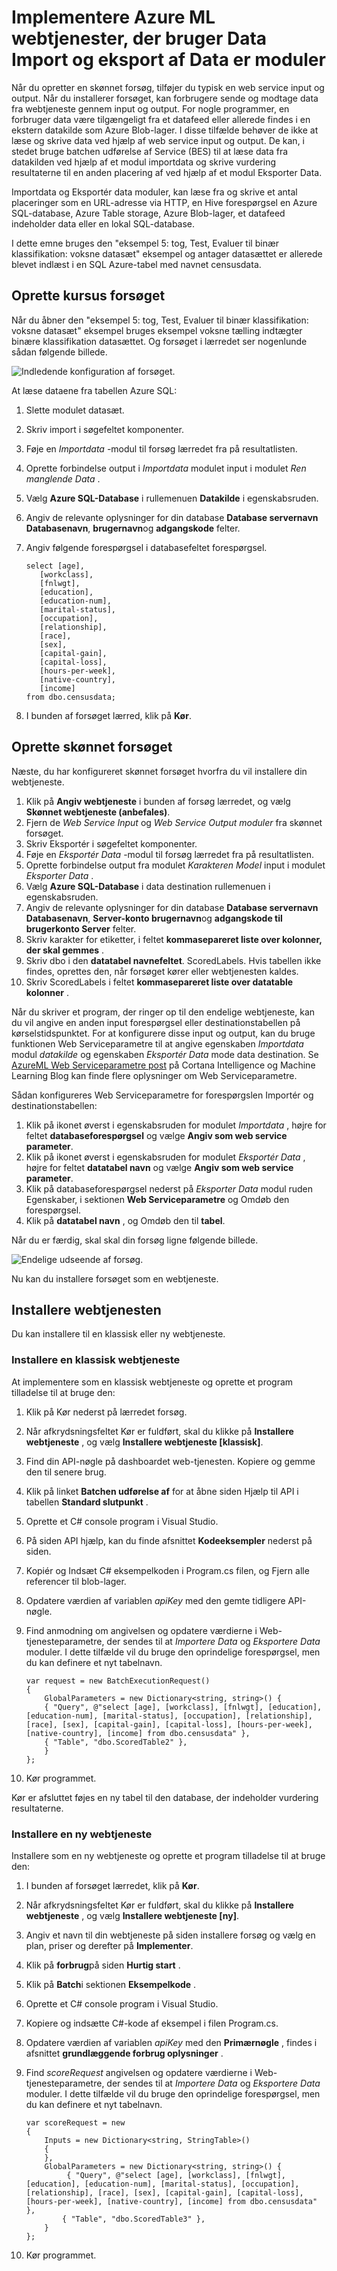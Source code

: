 <properties
    pageTitle="Implementere Azure ML webtjenester, der bruger Data Import og eksport af Data er moduler | Microsoft Azure"
    description="Lær, hvordan du bruger modulet importdata og eksportere Data til at sende og modtage data fra en webtjeneste."
    services="machine-learning"
    documentationCenter=""
    authors="vDonGlover"
    manager="raymondlaghaeian"
    editor=""/>

<tags
    ms.service="machine-learning"
    ms.workload="data-services"
    ms.tgt_pltfrm="na"
    ms.devlang="na"
    ms.topic="article"
    ms.date="08/12/2016"
    ms.author="v-donglo"/>



# <a name="deploying-azure-ml-web-services-that-use-data-import-and-data-export-modules"></a>Implementere Azure ML webtjenester, der bruger Data Import og eksport af Data er moduler 

Når du opretter en skønnet forsøg, tilføjer du typisk en web service input og output. Når du installerer forsøget, kan forbrugere sende og modtage data fra webtjeneste gennem input og output. For nogle programmer, en forbruger data være tilgængeligt fra et datafeed eller allerede findes i en ekstern datakilde som Azure Blob-lager. I disse tilfælde behøver de ikke at læse og skrive data ved hjælp af web service input og output. De kan, i stedet bruge batchen udførelse af Service (BES) til at læse data fra datakilden ved hjælp af et modul importdata og skrive vurdering resultaterne til en anden placering af ved hjælp af et modul Eksporter Data.

Importdata og Eksportér data moduler, kan læse fra og skrive et antal placeringer som en URL-adresse via HTTP, en Hive forespørgsel en Azure SQL-database, Azure Table storage, Azure Blob-lager, et datafeed indeholder data eller en lokal SQL-database.

I dette emne bruges den "eksempel 5: tog, Test, Evaluer til binær klassifikation: voksne datasæt" eksempel og antager datasættet er allerede blevet indlæst i en SQL Azure-tabel med navnet censusdata.

## <a name="create-the-training-experiment"></a>Oprette kursus forsøget 
 
Når du åbner den "eksempel 5: tog, Test, Evaluer til binær klassifikation: voksne datasæt" eksempel bruges eksempel voksne tælling indtægter binære klassifikation datasættet. Og forsøget i lærredet ser nogenlunde sådan følgende billede.

![Indledende konfiguration af forsøget.](./media/machine-learning-web-services-that-use-import-export-modules/initial-look-of-experiment.png)
  

At læse dataene fra tabellen Azure SQL:

1.  Slette modulet datasæt.
2.  Skriv import i søgefeltet komponenter.
3.  Føje en *Importdata* -modul til forsøg lærredet fra på resultatlisten.
4.  Oprette forbindelse output i *Importdata* modulet input i modulet *Ren manglende Data* .
5.  Vælg **Azure SQL-Database** i rullemenuen **Datakilde** i egenskabsruden.
6.  Angiv de relevante oplysninger for din database **Database servernavn** **Databasenavn**, **brugernavn**og **adgangskode** felter.
7.  Angiv følgende forespørgsel i databasefeltet forespørgsel.

        select [age],
           [workclass],
           [fnlwgt],
           [education],
           [education-num],
           [marital-status],
           [occupation],
           [relationship],
           [race],
           [sex],
           [capital-gain],
           [capital-loss],
           [hours-per-week],
           [native-country],
           [income]
        from dbo.censusdata;

8.  I bunden af forsøget lærred, klik på **Kør**.

## <a name="create-the-predictive-experiment"></a>Oprette skønnet forsøget

Næste, du har konfigureret skønnet forsøget hvorfra du vil installere din webtjeneste.

1.  Klik på **Angiv webtjeneste** i bunden af forsøg lærredet, og vælg **Skønnet webtjeneste (anbefales)**.
2.  Fjern de *Web Service Input* og *Web Service Output moduler* fra skønnet forsøget. 
3.  Skriv Eksportér i søgefeltet komponenter.
4.  Føje en *Eksportér Data* -modul til forsøg lærredet fra på resultatlisten.
5.  Oprette forbindelse output fra modulet *Karakteren Model* input i modulet *Eksporter Data* . 
6.  Vælg **Azure SQL-Database** i data destination rullemenuen i egenskabsruden.
7.  Angiv de relevante oplysninger for din database **Database servernavn** **Databasenavn**, **Server-konto brugernavn**og **adgangskode til brugerkonto Server** felter.
8.  Skriv karakter for etiketter, i feltet **kommasepareret liste over kolonner, der skal gemmes** .
9.  Skriv dbo i den **datatabel navnefeltet**. ScoredLabels. Hvis tabellen ikke findes, oprettes den, når forsøget kører eller webtjenesten kaldes.
10. Skriv ScoredLabels i feltet **kommasepareret liste over datatable kolonner** .

Når du skriver et program, der ringer op til den endelige webtjeneste, kan du vil angive en anden input forespørgsel eller destinationstabellen på kørselstidspunktet. For at konfigurere disse input og output, kan du bruge funktionen Web Serviceparametre til at angive egenskaben *Importdata* modul *datakilde* og egenskaben *Eksportér Data* mode data destination.  Se [AzureML Web Serviceparametre post](https://blogs.technet.microsoft.com/machinelearning/2014/11/25/azureml-web-service-parameters/) på Cortana Intelligence og Machine Learning Blog kan finde flere oplysninger om Web Serviceparametre.

Sådan konfigureres Web Serviceparametre for forespørgslen Importér og destinationstabellen:

1.  Klik på ikonet øverst i egenskabsruden for modulet *Importdata* , højre for feltet **databaseforespørgsel** og vælge **Angiv som web service parameter**.
2.  Klik på ikonet øverst i egenskabsruden for modulet *Eksportér Data* , højre for feltet **datatabel navn** og vælge **Angiv som web service parameter**.
3.  Klik på databaseforespørgsel nederst på *Eksporter Data* modul ruden Egenskaber, i sektionen **Web Serviceparametre** og Omdøb den forespørgsel.
4.  Klik på **datatabel navn** , og Omdøb den til **tabel**.

Når du er færdig, skal skal din forsøg ligne følgende billede.
 
![Endelige udseende af forsøg.](./media/machine-learning-web-services-that-use-import-export-modules/experiment-with-import-data-added.png)

Nu kan du installere forsøget som en webtjeneste.

## <a name="deploy-the-web-service"></a>Installere webtjenesten 
Du kan installere til en klassisk eller ny webtjeneste.

### <a name="deploy-a-classic-web-service"></a>Installere en klassisk webtjeneste

At implementere som en klassisk webtjeneste og oprette et program tilladelse til at bruge den:

1.  Klik på Kør nederst på lærredet forsøg.
2.  Når afkrydsningsfeltet Kør er fuldført, skal du klikke på **Installere webtjeneste** , og vælg **Installere webtjeneste [klassisk]**.
3.  Find din API-nøgle på dashboardet web-tjenesten. Kopiere og gemme den til senere brug.
4.  Klik på linket **Batchen udførelse af** for at åbne siden Hjælp til API i tabellen **Standard slutpunkt** .
5.  Oprette et C# console program i Visual Studio.
6.  På siden API hjælp, kan du finde afsnittet **Kodeeksempler** nederst på siden.
7.  Kopiér og Indsæt C# eksempelkoden i Program.cs filen, og Fjern alle referencer til blob-lager.
8.  Opdatere værdien af variablen *apiKey* med den gemte tidligere API-nøgle.
9.  Find anmodning om angivelsen og opdatere værdierne i Web-tjenesteparametre, der sendes til at *Importere Data* og *Eksportere Data* moduler. I dette tilfælde vil du bruge den oprindelige forespørgsel, men du kan definere et nyt tabelnavn.

        var request = new BatchExecutionRequest() 
        {   
            GlobalParameters = new Dictionary<string, string>() {
            { "Query", @"select [age], [workclass], [fnlwgt], [education], [education-num], [marital-status], [occupation], [relationship], [race], [sex], [capital-gain], [capital-loss], [hours-per-week], [native-country], [income] from dbo.censusdata" },
            { "Table", "dbo.ScoredTable2" },
            }
        };

10. Kør programmet. 

Kør er afsluttet føjes en ny tabel til den database, der indeholder vurdering resultaterne.

### <a name="deploy-a-new-web-service"></a>Installere en ny webtjeneste

Installere som en ny webtjeneste og oprette et program tilladelse til at bruge den:

1.  I bunden af forsøget lærredet, klik på **Kør**.
2.  Når afkrydsningsfeltet Kør er fuldført, skal du klikke på **Installere webtjeneste** , og vælg **Installere webtjeneste [ny]**.
3.  Angiv et navn til din webtjeneste på siden installere forsøg og vælg en plan, priser og derefter på **Implementer**.
4.  Klik på **forbrug**på siden **Hurtig start** .
5.  Klik på **Batch**i sektionen **Eksempelkode** .
6.  Oprette et C# console program i Visual Studio.
7.  Kopiere og indsætte C#-kode af eksempel i filen Program.cs.
8.  Opdatere værdien af variablen *apiKey* med den **Primærnøgle** , findes i afsnittet **grundlæggende forbrug oplysninger** .
9.  Find *scoreRequest* angivelsen og opdatere værdierne i Web-tjenesteparametre, der sendes til at *Importere Data* og *Eksportere Data* moduler. I dette tilfælde vil du bruge den oprindelige forespørgsel, men du kan definere et nyt tabelnavn.

        var scoreRequest = new
        {
            Inputs = new Dictionary<string, StringTable>()
            {
            },
            GlobalParameters = new Dictionary<string, string>() {
                 { "Query", @"select [age], [workclass], [fnlwgt], [education], [education-num], [marital-status], [occupation], [relationship], [race], [sex], [capital-gain], [capital-loss], [hours-per-week], [native-country], [income] from dbo.censusdata" },
                { "Table", "dbo.ScoredTable3" },
            }
        };

10. Kør programmet. 
 

